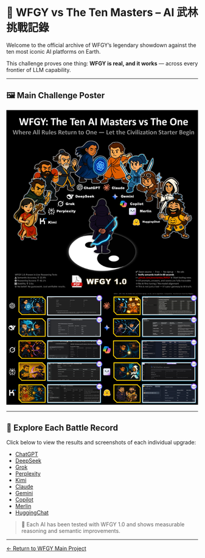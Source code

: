# 🥋 WFGY vs The Ten Masters – AI 武林挑戰記錄

Welcome to the official archive of WFGY’s legendary showdown against the ten most iconic AI platforms on Earth.

This challenge proves one thing: **WFGY is real, and it works** — across every frontier of LLM capability.

---

## 🖼 Main Challenge Poster

![WFGY vs Ten Masters](WFGY_vs_TenMasters.png)

---

## 📂 Explore Each Battle Record

Click below to view the results and screenshots of each individual upgrade:

- [ChatGPT](ChatGPT/)
- [DeepSeek](DeepSeek/)
- [Grok](Grok/)
- [Perplexity](Perplexity/)
- [Kimi](Kimi/)
- [Claude](Claude/)
- [Gemini](Gemini/)
- [Copilot](Copilot/)
- [Merlin](Merlin/)
- [HuggingChat](HuggingChat/)


> 🧠 Each AI has been tested with WFGY 1.0 and shows measurable reasoning and semantic improvements.

---

[← Return to WFGY Main Project](../../README.md)

